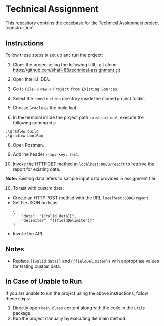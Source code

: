 # Technical Assignment

This repository contains the codebase for the Technical Assignment project 'construction'.

## Instructions

Follow these steps to set up and run the project:

1. Clone the project using the following URL:
git clone https://github.com/shafi-88/technical-assignment.git

2. Open IntelliJ IDEA.

3. Go to `File` -> `New` -> `Project from Existing Sources`.

4. Select the `construction` directory inside the cloned project folder.

5. Choose `Gradle` as the build tool.

6. In the terminal inside the project path `construction\`, execute the following commands:
```
.\gradlew build
.\gradlew bootRun
```

8. Open Postman.

9. Add the header `x-api-key: test`.

10. Invoke the HTTP GET method at `localhost:8080/report` to retrieve the report for existing data.

**Note:** Existing data refers to sample input data provided in assignment file.

10. To test with custom data:
 - Create an HTTP POST method with the URL `localhost:8080/report`.
 - Set the JSON body as:
   ```
   {
       "data": "{{valid data}}",
       "delimiter": "{{fieldDelimiter}}"
   }
   ```
 - Invoke the API.

## Notes
- Replace `{{valid data}}` and `{{fieldDelimiter}}` with appropriate values for testing custom data.

## In Case of Unable to Run

If you are unable to run the project using the above instructions, follow these steps:

1. Directly open `Main.class` content along with the code in the `utils` package.
2. Run the project manually by executing the main method.


